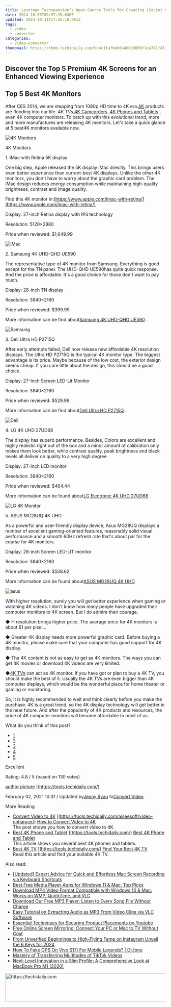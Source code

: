 ```yaml
---
title: Leverage Techspansion’s Open-Source Tools for Creating iSquint & VisualHub
date: 2024-10-05T00:57:35.630Z
updated: 2024-10-11T17:56:18.991Z
tags:
  - video
  - converter
categories:
  - video-converter
thumbnail: https://thmb.techidaily.com/bc4c1fafbeb0a4b8e3066f1ca761f451b6c08fbe8e8ce84b7a7a9649ff05ac95.jpg
---
```


## Discover the Top 5 Premium 4K Screens for an Enhanced Viewing Experience

## Top 5 Best 4K Monitors

 After CES 2014, we are stepping from 1080p HD time to 4K era.[4K](https://tools.techidaily.com/) products are flooding into our life. 4K TVs,[4K Camcorders](https://tools.techidaily.com/aiseesoft/video-converter-ultimate/) ,[4K Phones and Tablets](https://tools.techidaily.com/) , even 4K computer monitors. To catch up with this evolutional trend, more and more manufactures are releasing 4K monitors. Let's take a quick glance at 5 best4K monitors available now.

![4K Monitors](https://www.aiseesoft.com/images/ces/4k-monitor.jpg)

4K Monitors

1\. iMac with Retina 5K display

 One big step, Apple released the 5K display iMac directly. This brings users even better experience than current-best 4K displays. Unlike the other 4K monitors, you don't have to worry about the graphic card problem. The iMac design reduces energy consumption while maintaining high-quality brightness, contrast and image quality.

 Find this 4K monitor in:[https://www.apple.com/imac-with-retina/](https://www.apple.com/imac-with-retina/)

Display: 27-inch Retina display with IPS technology

Resolution: 5120×2880

Price when reviewed: $1,649.99

![iMac](https://www.aiseesoft.com/images/ces/imac.jpg)

2\. Samsung 4K UHD-QHD UE590

 The representative type of 4K monitor from Samsung. Everything is good except for the TN panel. The UHD-QHD UE590has quite quick response. And the price is affordable. It's a good choice for those don't want to pay much.

Display: 28-inch TN display

Resolution: 3840×2160

Price when reviewed: $399.99

 More information can be find about[Samsung 4K UHD-QHD UE590](https://shop-links.co/link/?exclusive=1&publisher_slug=itechdaily19598&url=http%3A%2F%2Fwww.samsung.com%2Fus%2Fcomputing%2Fmonitors%2Fuhd%2Fsamsung-uhd-28-monitor-with-high-glossy-black-finish-lu28e590ds-za%2F) .

![Samsung](https://www.aiseesoft.com/images/ces/samsung.jpg)

3\. Dell Ultra HD P2715Q

 After early attempts failed, Dell now release new affordable 4K resolution displays. The Ultra HD P2715Q is the typical 4K monitor type. The biggest advantage is its price. Maybe because of the low cost, the exterior design seems cheap. If you care little about the design, this should be a good choice.

Display: 27-Inch Screen LED-Lit Monitor

Resolution: 3840×2160

Price when reviewed: $529.99

 More information can be find about[Dell Ultra HD P2715Q](http://4k.com/monitor/dell-p2715q-review-27-inch-screen-ultra-hd-4k-led-lit-monitor/) .

![Dell](https://www.aiseesoft.com/images/ces/dell.jpg)

4\. LG 4K UHD 27UD68

 The display has superb performance. Besides, Colors are excellent and highly realistic right out of the box and a minor amount of calibration only makes them look better, while contrast quality, peak brightness and black levels all deliver on quality to a very high degree.

Display: 27-Inch LED monitor

Resolution: 3840×2160

Price when reviewed: $464.44

 More information can be found about[LG Electronic 4K UHD 27UD68](https://shop-links.co/link/?exclusive=1&publisher_slug=itechdaily19598&url=http%3A%2F%2Fwww.lg.com%2Fus%2Fmonitors%2Flg-27UD68-W-4k-uhd-led-monitor) .

![LG 4K Monitor](https://www.aiseesoft.com/images/ces/lg-4k-monitor.jpg)

5\. ASUS MG28UQ 4K UHD

 As a powerful and user-friendly display device, Asus MG28UQ displays a number of excellent gaming-oriented features, reasonably solid visual performance and a smooth 60Hz refresh rate that's about par for the course for 4K monitors.

Display: 28-inch Screen LED-LIT monitor

Resolution: 3840×2160

Price when reviewed: $508.62

 More information can be found about[ASUS MG28UQ 4K UHD](http://www.asus.com/US/ROG-Republic-Of-Gamers/MG28UQ/)

![asus](https://www.aiseesoft.com/images/ces/asus.jpg)

 With higher resolution, surely you will get better experience when gaming or watching 4K videos. I don't know how many people have upgraded their computer monitors to 4K screen. But I do admire their courage.

 ◆ H resolution brings higher price. The average price for 4K monitors is about $1 per pixel...

 ◆ Greater 4K display needs more powerful graphic card. Before buying a 4K monitor, please make sure that your computer has good support for 4K display.

 ◆ The 4K content is not as easy to get as 4K monitors. The ways you can get 4K movies or download 4K videos are very limited.

 ◆[4K TVs](https://tools.techidaily.com/) can act as 4K monitor. If you have got or plan to buy a 4K TV, you should make the best of it. Usually the 4K TVs are even bigger than 4K computer displays, which would be the wonderful place for home theater or gaming or monitoring.

 So, it is highly recommended to wait and think clearly before you make the purchase. 4K is a great trend, so the 4K display technology will get better in the near future. And after the popularity of 4K products and resources, the price of 4K computer monitors will become affordable to most of us.

What do you think of this post?

* [1](https://tools.techidaily.com/)
* [2](https://tools.techidaily.com/)
* [3](https://tools.techidaily.com/)
* [4](https://tools.techidaily.com/)
* [5](https://tools.techidaily.com/)

Excellent

Rating: 4.8 / 5 (based on 130 votes)

[author picture](https://www.aiseesoft.com/images/author/jenny.png) ](https://tools.techidaily.com/)

 February 02, 2021 10:31 / Updated by[Jenny Ryan](https://tools.techidaily.com/) to[Convert Video](https://tools.techidaily.com/)

More Reading

* [Convert Video to 4K](https://www.aiseesoft.com/images/more-reading/1080p-to-4k-s.jpg) ](https://tools.techidaily.com/aiseesoft/video-enhancer/) [How to Convert Video to 4K](https://tools.techidaily.com/aiseesoft/video-enhancer/)  
The post shows you how to convert video to 4K.
* [Best 4K Phone and Tablet](https://www.aiseesoft.com/images/more-reading/4k-phone-tablet-s.jpg) ](https://tools.techidaily.com/) [Best 4K Phone and Tablet](https://tools.techidaily.com/)  
This article shows you several best 4K phones and tablets.
* [Best 4K TV](https://www.aiseesoft.com/images/more-reading/4k-tv-s.jpg) ](https://tools.techidaily.com/) [Find Your Best 4K TV](https://tools.techidaily.com/)  
Read this article and find your suitable 4K TV.

<ins class="adsbygoogle"
     style="display:block"
     data-ad-format="autorelaxed"
     data-ad-client="ca-pub-7571918770474297"
     data-ad-slot="1223367746"></ins>

<ins class="adsbygoogle"
     style="display:block"
     data-ad-client="ca-pub-7571918770474297"
     data-ad-slot="8358498916"
     data-ad-format="auto"
     data-full-width-responsive="true"></ins>

<span class="atpl-alsoreadstyle">Also read:</span>
<div><ul>
<li><a href="https://screen-video-capture.techidaily.com/updated-expert-advice-for-quick-and-effortless-mac-screen-recording-via-keyboard-shortcuts/"><u>[Updated] Expert Advice for Quick and Effortless Mac Screen Recording via Keyboard Shortcuts</u></a></li>
<li><a href="https://media-tips.techidaily.com/best-free-media-player-apps-for-windows-11-and-mac-top-picks/"><u>Best Free Media Player Apps for Windows 11 & Mac: Top Picks</u></a></li>
<li><a href="https://media-tips.techidaily.com/download-mp4-video-format-compatible-with-windows-10-and-mac-works-on-wmp-quicktime-and-vlc/"><u>Download MP4 Video Format Compatible with Windows 10 & Mac: Works on WMP, QuickTime, and VLC</u></a></li>
<li><a href="https://media-tips.techidaily.com/download-our-free-mp3-player-listen-to-every-song-file-without-charge/"><u>Download Our Free MP3 Player: Listen to Every Song File Without Charge</u></a></li>
<li><a href="https://media-tips.techidaily.com/easy-tutorial-on-extracting-audio-as-mp3-from-video-clips-via-vlc-software/"><u>Easy Tutorial on Extracting Audio as MP3 From Video Clips via VLC Software</u></a></li>
<li><a href="https://extra-lessons.techidaily.com/essential-techniques-for-securing-product-placements-on-youtube/"><u>Essential Techniques for Securing Product Placements on Youtube</u></a></li>
<li><a href="https://media-tips.techidaily.com/free-online-screen-mirroring-connect-your-pc-or-mac-to-tv-without-cost/"><u>Free Online Screen Mirroring: Connect Your PC or Mac to TV Without Cost</u></a></li>
<li><a href="https://instagram-video-files.techidaily.com/from-unverified-beginnings-to-high-flying-fame-on-instagram-unveil-the-6-keys-for-2024/"><u>From Unverified Beginnings to High-Flying Fame on Instagram Unveil the 6 Keys for 2024</u></a></li>
<li><a href="https://fake-location.techidaily.com/how-to-fake-gps-on-vivo-s17t-for-mobile-legends-drfone-by-drfone-virtual-android/"><u>How To Fake GPS On Vivo S17t For Mobile Legends? | Dr.fone</u></a></li>
<li><a href="https://fox-info.techidaily.com/mastery-of-transferring-multitudes-of-tiktok-videos/"><u>Mastery of Transferring Multitudes of TikTok Videos</u></a></li>
<li><a href="https://buynow-reviews.techidaily.com/next-level-innovation-in-a-slim-profile-a-comprehensive-look-at-macbook-pro-m1-2020/"><u>Next-Level Innovation in a Slim Profile: A Comprehensive Look at MacBook Pro M1 (2020)</u></a></li>
</ul></div>

<!-- affiliate ads begin -->
<a href="https://appsumo.8odi.net/c/5597632/2118326/7443" target="_top" id="2118326">
  <img src="//a.impactradius-go.com/display-ad/7443-2118326" border="0" alt="https://techidaily.com" width="728" height="90"/>
</a>
<img height="0" width="0" src="https://appsumo.8odi.net/i/5597632/2118326/7443" style="position:absolute;visibility:hidden;" border="0" />
<!-- affiliate ads end -->

